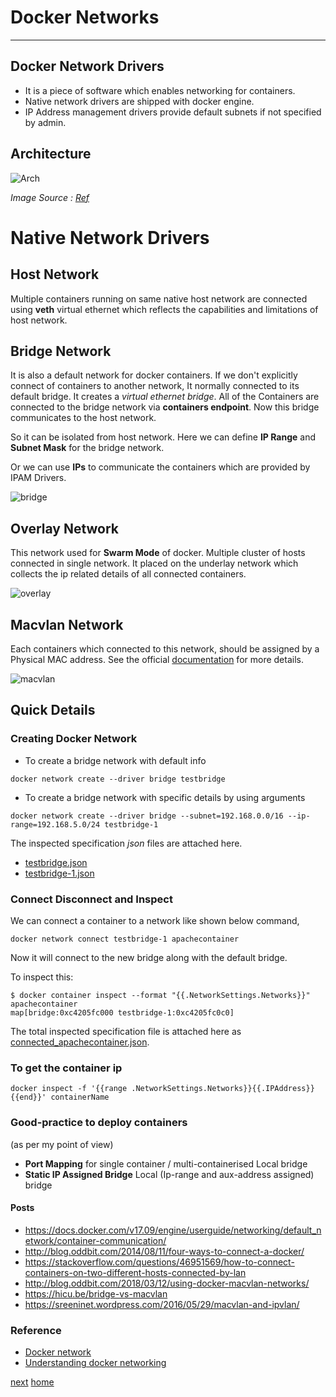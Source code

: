 # Docker Networks
---

## Docker Network Drivers

- It is a piece of software which enables networking for containers.
- Native network drivers are shipped with docker engine.
- IP Address management drivers provide default subnets if not specified by admin.

## Architecture

![Arch](https://d1jnx9ba8s6j9r.cloudfront.net/blog/wp-content/uploads/2018/07/Architecture-of-Container-Networking-Model@2x.png)

*Image Source : [Ref](https://d1jnx9ba8s6j9r.cloudfront.net/blog/wp-content/uploads/2018/07/Architecture-of-Container-Networking-Model@2x.png)*

# Native Network Drivers

## Host Network

Multiple containers running on same native host network are connected using **veth** virtual ethernet which reflects
the capabilities and limitations of host network.

## Bridge Network

It is also a default network for docker containers. If we don't explicitly connect of containers to another network, It
normally connected to its default bridge. It creates a *virtual ethernet bridge*. All of the Containers are connected to the
bridge network via **containers endpoint**. Now this bridge communicates to the host network.

So it can be isolated from host network. Here we can define **IP Range** and **Subnet Mask** for the bridge network.

Or we can use **IPs** to communicate the containers which are provided by IPAM Drivers.

![bridge](http://img.scoop.it/bmExZyvGWidultcwx9hCb7nTzqrqzN7Y9aBZTaXoQ8Q=)

## Overlay Network

This network used for **Swarm Mode** of docker. Multiple cluster of hosts connected in single network. It placed on the 
underlay network which collects the ip related details of all connected containers.

![overlay](http://img.scoop.it/1nNoIXGkJiDax7l5g5GxH7nTzqrqzN7Y9aBZTaXoQ8Q=)

## Macvlan Network

Each containers which connected to this network, should be assigned by a Physical MAC address. See the official [documentation](https://docs.docker.com/network/macvlan/) for more details.

![macvlan](http://img.scoop.it/zD6OR5JZu3qF9dxWL79Gc7nTzqrqzN7Y9aBZTaXoQ8Q=)

## Quick Details

### Creating Docker Network

- To create a bridge network with default info

```commandline
docker network create --driver bridge testbridge
```

- To create a bridge network with specific details by using arguments

```commandline
docker network create --driver bridge --subnet=192.168.0.0/16 --ip-range=192.168.5.0/24 testbridge-1
```

The inspected specification *json* files are attached here.

- [testbridge.json](/assets/files/testbridge.json)
- [testbridge-1.json](/assets/files/testbridge-1.json)


### Connect Disconnect and Inspect

We can connect a container to a network like shown below command,

````commandline
docker network connect testbridge-1 apachecontainer
````
Now it will connect to the new bridge along with the default bridge.

To inspect this:

```text
$ docker container inspect --format "{{.NetworkSettings.Networks}}" apachecontainer
map[bridge:0xc4205fc000 testbridge-1:0xc4205fc0c0]
```

The total inspected specification file is attached here as [connected_apachecontainer.json](/assets/files/connected_apachecontainer.json).


### To get the container ip
 
```commandline
docker inspect -f '{{range .NetworkSettings.Networks}}{{.IPAddress}}{{end}}' containerName
```


### Good-practice to deploy containers
(as per my point of view)

- **Port Mapping** for single container / multi-containerised Local bridge
- **Static IP Assigned Bridge** Local (Ip-range and aux-address assigned) bridge

#### Posts
- https://docs.docker.com/v17.09/engine/userguide/networking/default_network/container-communication/
- http://blog.oddbit.com/2014/08/11/four-ways-to-connect-a-docker/
- https://stackoverflow.com/questions/46951569/how-to-connect-containers-on-two-different-hosts-connected-by-lan
- http://blog.oddbit.com/2018/03/12/using-docker-macvlan-networks/
- https://hicu.be/bridge-vs-macvlan
- https://sreeninet.wordpress.com/2016/05/29/macvlan-and-ipvlan/ 

### Reference

- [Docker network](https://docs.docker.com/network/)
- [Understanding docker networking](https://blog.docker.com/2016/12/understanding-docker-networking-drivers-use-cases/)

[next](/07-Dockerstorage)
[home](/)